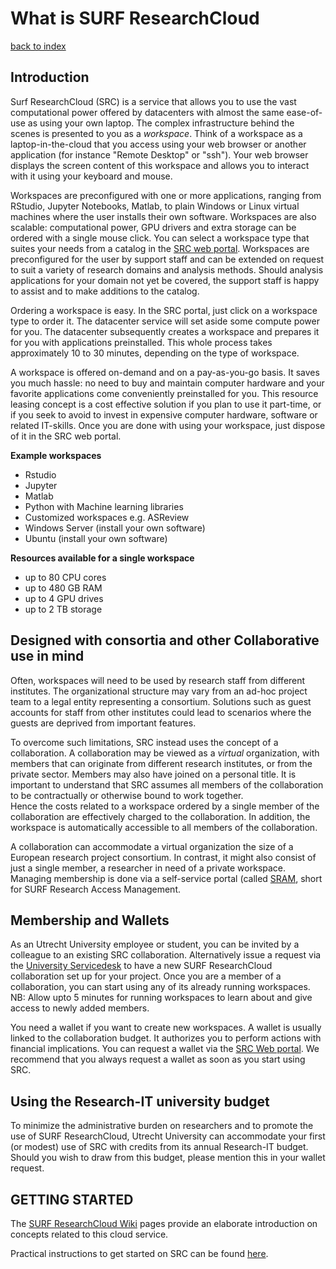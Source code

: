 # What is SURF ResearchCloud
[back to index](../primer-for-users.md)

## Introduction
Surf ResearchCloud (SRC) is a service that allows you to use the vast computational power offered 
by datacenters with almost the same ease-of-use as using your own laptop. 
The complex infrastructure behind the scenes is presented to you as a *workspace*. Think
of a workspace as a laptop-in-the-cloud that you access using your web browser or another
application (for instance "Remote Desktop" or "ssh").
Your web browser displays the screen content of this workspace and allows you to interact with
it using your keyboard and mouse. 

Workspaces are preconfigured with one or more applications, ranging from RStudio, Jupyter Notebooks, Matlab, to plain Windows or Linux virtual machines where the user installs their own software. Workspaces are also scalable:
computational power, GPU drivers and extra storage can be ordered with a single mouse click.
You can select a workspace type that suites your needs from a catalog in 
the [SRC web portal](https://portal.live.surfresearchcloud.nl). 
Workspaces are preconfigured for the user by support staff and can be extended on request to suit a variety of research domains and analysis methods. 
Should analysis applications for your domain not yet be covered, the support staff is happy to assist 
and to make additions to the catalog.

Ordering a workspace is easy. In the SRC portal, just click on a workspace type to order it. The 
datacenter service will set aside some compute power for you. 
The datacenter subsequently creates a workspace and prepares it for you with applications preinstalled. 
This whole process takes approximately 10 to 30 minutes, depending on the type of workspace.

A workspace is offered on-demand and on a pay-as-you-go basis. 
It saves you much hassle: no need to buy and maintain computer hardware and
your favorite applications come conveniently preinstalled for you.
This resource leasing concept is a cost effective solution if you plan to use it part-time, 
or if you seek to avoid to invest in expensive computer hardware, software or related IT-skills.
Once you are done with using your workspace, just dispose of it in the SRC web portal.

**Example workspaces**
- Rstudio
- Jupyter
- Matlab
- Python with Machine learning libraries   
- Customized workspaces e.g. ASReview   
- Windows Server (install your own software)
- Ubuntu (install your own software)

**Resources available for a single workspace**
- up to 80 CPU cores
- up to 480 GB RAM
- up to 4 GPU drives
- up to 2 TB storage

## Designed with consortia and other Collaborative use in mind
Often, workspaces will need to be used by research staff from different institutes. 
The organizational structure may vary from an ad-hoc project team to a legal entity representing a
consortium. 
Solutions such as guest accounts for staff from other institutes could lead to scenarios where
the guests are deprived from important features.

To overcome such limitations, SRC instead uses the concept of a collaboration.
A collaboration may be viewed as a *virtual* organization, with members that can originate
from different research institutes, or from the private sector. Members may also have joined 
on a personal title. 
It is important to understand that SRC assumes all members of the collaboration to be 
contractually or otherwise bound to work together.  
Hence the costs related to a workspace ordered by a single member of the collaboration are 
effectively charged to the collaboration. In addition, the workspace is automatically accessible
to  all members of the collaboration.

A collaboration can accommodate a virtual organization the size of a European research project consortium.
In contrast, it might also consist of just a single member, a researcher in need of a private workspace.
Managing membership is done via a self-service portal (called [SRAM](https://sram.surf.nl), 
short for SURF Research Access Management. 

## Membership and Wallets
As an Utrecht University employee or student, you can be invited by a colleague to an existing SRC collaboration.
Alternatively issue a request via the [University Servicedesk](https://uu.topdesk.net) to have 
a new SURF ResearchCloud collaboration set up for your project. 
Once you are a member of a collaboration, you can start using any of its already running workspaces.
NB: Allow upto 5 minutes for running workspaces to learn about and give access to newly added members.

You need a wallet if you want to create new workspaces. A wallet is usually linked to the collaboration 
budget. It authorizes you to perform actions with financial implications. 
You can request a wallet via the [SRC Web portal](https://portal.live.surfresearchcloud.nl).
We recommend that you always request a wallet as soon as you start using SRC. 

## Using the Research-IT university budget
To minimize the administrative burden on researchers and to promote the use of SURF ResearchCloud, 
Utrecht University can accommodate your first (or modest) use of SRC with credits from its 
annual Research-IT budget. Should you wish to draw from this budget, please mention this in your
wallet request.  


## GETTING STARTED
The [SURF ResearchCloud Wiki](https://servicedesk.surfsara.nl/wiki/display/WIKI/Research+Cloud+Documentation)
pages provide an elaborate introduction on concepts related to this cloud service. 

Practical instructions to get started on SRC can be found [here](first-time-use.md).
